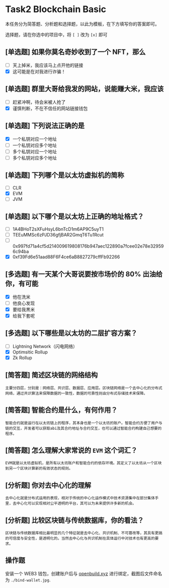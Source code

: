 # Task2 Blockchain Basic

本任务分为简答题、分析题和选择题，以此为模板，在下方填写你的答案即可。

选择题，请在你选中的项目中，将 `[ ]` 改为 `[x]` 即可

## [单选题] 如果你莫名奇妙收到了一个 NFT，那么

- [ ] 天上掉米，我应该马上点开他的链接
- [x] 这可能是在对我进行诈骗！

## [单选题] 群里大哥给我发的网站，说能赚大米，我应该

- [ ] 赶紧冲啊，待会米被人抢了
- [x] 谨慎判断，不在不信任的网站链接钱包

## [单选题] 下列说法正确的是

- [x] 一个私钥对应一个地址
- [ ] 一个私钥对应多个地址
- [ ] 多个私钥对应一个地址
- [ ] 多个私钥对应多个地址

## [单选题] 下列哪个是以太坊虚拟机的简称

- [ ] CLR
- [x] EVM
- [ ] JVM

## [单选题] 以下哪个是以太坊上正确的地址格式？

- [ ] 1A4BHoT2sXFuHsyL6bnTcD1m6AP9C5uyT1
- [ ] TEEuMMSc6zPJD36gfjBAR2GmqT6Tu1Rcut
- [ ] 0x997fd71a4cf5d214009619808176b947aec122890a7fcee02e78e329596c94ba
- [x] 0xf39Fd6e51aad88F6F4ce6aB8827279cffFb92266

## [多选题] 有一天某个大哥说要按市场价的 80% 出油给你，有可能

- [x] 他在洗米
- [ ] 他良心发现
- [x] 要给我黒米
- [x] 给我下套呢

## [多选题] 以下哪些是以太坊的二层扩容方案？

- [ ] Lightning Network（闪电网络）
- [x] Optimsitic Rollup
- [x] Zk Rollup

## [简答题] 简述区块链的网络结构

```
主要分四层，分别是：网络层、共识层、数据层、应用层。区块链网络是一个去中心化的分布式网络，通过共识算法来保障数据的一致性，数据的可靠性则由分布式存储技术来保障。
```

## [简答题] 智能合约是什么，有何作用？

```
智能合约就是运行在以太坊链上的程序，其本身也是一个以太坊的账户。智能合约方便了用户与链的交互，开发者可以获取abi及其合约地址与合约交互，也可以通过智能合约构建自己想要的程序。
```

## [简答题] 怎么理解大家常说的 `EVM` 这个词汇？

```
EVM就是以太坊虚拟机，是所有以太坊账户和智能合约的依存环境。其定义了以太坊从一个区块到另一个区块计算新的有效状态的规则。
```

## [分析题] 你对去中心化的理解

```
去中心化就是分布式运用的表现，相对于传统的中心化运作模式中技术资源集中在部分集体手里，去中心化可以实现相对公平透明的平台，其可以为未来提供许多新的机会。
```

## [分析题] 比较区块链与传统数据库，你的看法？

```
区块链与传统数据库相比最明显的几个特征就是去中心化、共识机制、不可篡改等，其具有更搞的可信度与安全性，是透明化的。当然去中心化与共识机制在具体运行中对技术也有更高的要求。
```

## 操作题

安装一个 WEB3 钱包，创建账户后与 [openbuild.xyz](https://openbuild.xyz/profile) 进行绑定，截图后文件命名为 `./bind-wallet.jpg`.
